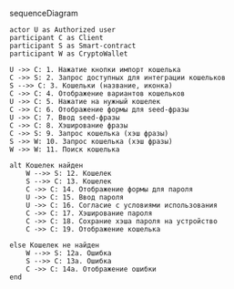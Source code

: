 sequenceDiagram

    actor U as Authorized user 
    participant C as Client
    participant S as Smart-contract
    participant W as CryptoWallet

    U ->> C: 1. Нажатие кнопки импорт кошелька
    C ->> S: 2. Запрос доступных для интеграции кошельков
    S -->> C: 3. Кошельки (название, иконка)
    C ->> C: 4. Отображение вариантов кошельков
    U ->> C: 5. Нажатие на нужный кошелек
    C ->> C: 6. Отображение формы для seed-фразы
    U ->> C: 7. Ввод seed-фразы
    C ->> C: 8. Хэширование фразы
    C ->> S: 9. Запрос кошелька (хэш фразы)
    S ->> W: 10. Запрос кошелька (хэш фразы)
    W ->> W: 11. Поиск кошелька

    alt Кошелек найден
        W -->> S: 12. Кошелек
        S -->> C: 13. Кошелек
        C ->> C: 14. Отображение формы для пароля
        U ->> C: 15. Ввод пароля
        U ->> C: 16. Согласие с условиями использования
        C ->> C: 17. Хэширование пароля
        C ->> C: 18. Сохрание хэша пароля на устройство
        C ->> C: 19. Отображение кошелька

    else Кошелек не найден
        W -->> S: 12a. Ошибка
        S -->> C: 13a. Ошибка
        C ->> C: 14a. Отображение ошибки
    end
    
